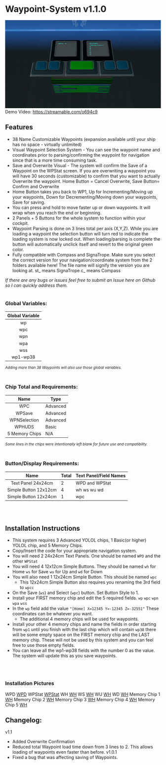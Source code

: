 # Waypoint-System v1.1.0

![Waypoint-System-Screenshot](Waypointv1.1.png)
Demo Video: 
https://streamable.com/o694c9



## Features
- 38 Name Customizable Waypoints (expansion available until your ship has no space - virtually unlimited)
- Visual Waypoint Selection System - You can see the waypoint name and coordinates prior to parsing/confirming the waypoint for navigation since that is a more time consuming task.
- Save and Overwrite Visual - The system will confirm the Save of a Waypoint on the WPStat screen. If you are overwriting a waypoint you will have 30 seconds (customizable) to confirm that you want to actually Overwrite the waypoint. Home Button = Cancel Overwrite, Save Button= Confirm and Overwrite
- Home Button takes you back to WP1, Up for Incrementing/Moving up your waypoints, Down for Decrementing/Moving down your waypoints, Save for saving.
- You can press and hold to move faster up or down waypoints. It will wrap when you reach the end or beginning.
- 2 Panels + 5 Buttons for the whole system to function within your cockpit.
- Waypoint Parsing is done on 3 lines total per axis (X,Y,Z). While you are loading a waypoint the selection button will turn red to indicate the loading system is now locked out. When loading/parsing is complete the button will automatically unclick itself and revert to the original green color.
- Fully compatible with Compass and SignaTrope. Make sure you select the correct version for your navigation/coordinate system from the 2 folders available here! The file name will signify the version you are looking at. st_ means SignaTrope c_ means Compass 

*If there are any bugs or issues feel free to submit an Issue here on Github so I can quickly address them.*
</br>
</br>

### Global Variables:
| Global Variable          |
|      ---                 |
| <center>wp</center>      | 
| <center>wpc</center>     |
| <center>wpn</center>     |
| <center>wpa</center>     |
| <center>wss</center>     |
| <center>wp1-wp38</center>  |

<sup>*Adding more than 38 Waypoints will also use those global variables.*</sup>
</br>
</br>

### Chip Total and Requirements:
| <center>Name           | Type  </center>    |
| --- | --- |
| <center>WPC            | Advanced </center> |
| <center>WPSave         | Advanced </center> |
| <center>WPNSelection   | Advanced </center> |
| <center>WPHUDS         | Basic    </center> |
| <center>5 Memory Chips | N/A      </center> |

<sup>*Some lines in the chips were intentionally left blank for future use and compatibility.*</sup>
</br>
</br>

### Button/Display Requirements:
| <center> Name                  | Total </center> | Text Panel/Field Names |
| --- | --- | --- |
| <center> Text Panel 24x24cm    | 2     </center> | WPD and WPStat        |
| <center> Simple Button 12x12cm | 4     </center> | wh ws wu wd           |
| <center> Simple Button 12x24cm | 1     </center> | wpc                   |

</br>
</br>

## Installation Instructions

- This system requires 3 Advanced YOLOL chips, 1 Basic(or higher) YOLOL chip, and 5 Memory Chips.
- Copy/Insert the code for your appropriate navigation system.
- You will need 2 24x24cm Text Panels. One should be named `WPD` and the other `WPStat`
- You will need 4 12x12cm Simple Buttons. They should be named `wh` for Home `ws` for Save `wu` for Up and `wd` for Down
- You will also need 1 12x24cm Simple Button. This should be named `wpc`
  - This 12x24cm Simple Button also requires you renaming the 3rd field to `wpcc`
- On the Save (`ws`) and Select (`wpc`) button. Set Button Style to 1.
- Install your FIRST memory chip and edit the 5 required fields. `wp` `wpc` `wpn` `wpa` `wss`
- In the `wp` field add the value `"[Home] X=12345 Y=-12345 Z=-32551"` These coordinates can be whatever you want.
  - The additional 4 memory chips will be used for waypoints.
- Install your other 4 memory chips and name the fields in order starting from `wp1` until you finish with the last chip which will contain `wp38` there will be some empty space on the FIRST memory chip and the LAST memory chip. These will not be used by this system and you can feel free to use those empty fields.
- You can leave all the wp1-wp38 fields with the number 0 as the value. The system will update this as you save waypoints.
</br>
</br>

### Installation Pictures

WPD
[WPD](https://github.com/Aersaud/YOLOL/blob/main/Waypoint%20System/InstallationPictures/WPD.png)
WPStat
[WPStat](https://github.com/Aersaud/YOLOL/blob/main/Waypoint%20System/InstallationPictures/WPStat.png)
WH
[WH](https://github.com/Aersaud/YOLOL/blob/main/Waypoint%20System/InstallationPictures/WH.png)
WS
[WH](https://github.com/Aersaud/YOLOL/blob/main/Waypoint%20System/InstallationPictures/WS.png)
WU
[WH](https://github.com/Aersaud/YOLOL/blob/main/Waypoint%20System/InstallationPictures/WU.png)
WD
[WH](https://github.com/Aersaud/YOLOL/blob/main/Waypoint%20System/InstallationPictures/WD.png)
Memory Chip 1
[WH](https://github.com/Aersaud/YOLOL/blob/main/Waypoint%20System/InstallationPictures/MEMC1.png)
Memory Chip 2
[WH](https://github.com/Aersaud/YOLOL/blob/main/Waypoint%20System/InstallationPictures/MEMC2.png)
Memory Chip 3
[WH](https://github.com/Aersaud/YOLOL/blob/main/Waypoint%20System/InstallationPictures/MEMC3.png)
Memory Chip 4
[WH](https://github.com/Aersaud/YOLOL/blob/main/Waypoint%20System/InstallationPictures/MEMC4.png)
Memory Chip 5
[WH](https://github.com/Aersaud/YOLOL/blob/main/Waypoint%20System/InstallationPictures/MEMC5.png)



## Changelog:
v1.1
- Added Overwrite Confirmation
- Reduced total Waypoint load time down from 3 lines to 2. This allows loading of waypoints even faster than before.
v1.0.1
- Fixed a bug that was affecting saving of Waypoints.


